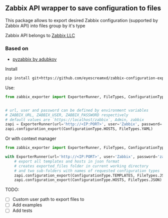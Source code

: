 ## Zabbix API wrapper to save configuration to files 


This package allows to export desired Zabbix configuration (supported by Zabbix API) into files group by it's type

Zabbix API belongs to [Zabbix LLC](https://www.zabbix.com/)


### Based on
* [pyzabbix by adubkov](https://github.com/adubkov/py-zabbix)

Install
```bash
pip install git+https://github.com/eyescreamxd/zabbix-configuration-exporter.git
```

Use:
```python
from zabbix_exporter import ExporterRunner, FileTypes, ConfigurationType


# url, user and password can be defined by environment variables 
# ZABBIX_URL, ZABBIX_USER, ZABBIX_PASSWORD respectively
# default values are `https://localhost/zabbix`, Admin, zabbix
zapi = ExporterRunner(url='http://<IP:PORT>', user='Zabbix', password='zabbix')
zapi.configuration_export(ConfigurationType.HOSTS, FileTypes.YAML)

```
Or with context manager
```python
from zabbix_exporter import ExporterRunner, FileTypes, ConfigurationType

with ExporterRunner(url='http://<IP:PORT>', user='Zabbix', password='zabbix') as zapi:
    # export all templates and hosts in json format
    # creates exported_files folder in current working directory
    # and two sub-folders with names of requested configuration types
    zapi.configuration_export(ConfigurationType.TEMPLATES, FileTypes.JSON)
    zapi.configuration_export(ConfigurationType.HOSTS, FileTypes.JSON)
```

TODO:
- [ ] Custom user path to export files to
- [ ] Add examples
- [ ] Add tests